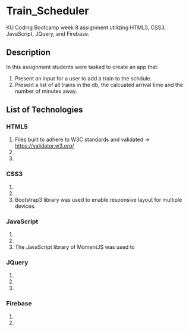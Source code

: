 # Train_Scheduler
KU Coding Bootcamp week 8 assignment utilizing HTML5, CSS3, JavaScript, JQuery, and Firebase.

## Description
In this assignment students were tasked to create an app that:
1. Present an input for a user to add a train to the schdule.
1. Present a list of all trains in the db, the calcuated arrival time and the number of minutes away.

## List of Technologies

### HTML5
1. Files built to adhere to W3C standards and validated -> https://validator.w3.org/
1. 
1. 

### CSS3
1.
1.
1. Bootstrap3 library was used to enable responsive layout for multiple devices.

### JavaScript
1.
1.
1. The JavaScript library of MomentJS was used to 

### JQuery
1.
1.
1.

### Firebase
1.
1.
